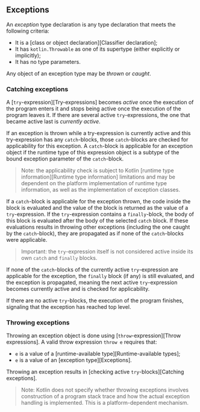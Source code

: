 ## Exceptions

An *exception* type declaration is any type declaration that meets the following criteria:

- It is a [class or object declaration][Classifier declaration];
- It has `kotlin.Throwable` as one of its supertype (either explicitly or implicitly);
- It has no type parameters.

Any object of an exception type may be *thrown* or *caught*.

### Catching exceptions

A [`try`-expression][Try-expressions] becomes *active* once the execution of the program enters it and stops being active once the execution of the program leaves it.
If there are several active `try`-expressions, the one that became active last is *currently active*.

If an exception is thrown while a try-expression is currently active and this try-expression has any `catch`-blocks, those `catch`-blocks are checked for applicability for this exception.
A `catch`-block is applicable for an exception object if the runtime type of this expression object is a subtype of the bound exception parameter of the `catch`-block.

> Note: the applicability check is subject to Kotlin [runtime type information][Runtime type information] limitations and may be dependent on the platform implementation of runtime type information, as well as the implementation of exception classes.

If a `catch`-block is applicable for the exception thrown, the code inside the block is evaluated and the value of the block is returned as the value of a `try`-expression.
If the `try`-expression contains a `finally`-block, the body of this block is evaluated after the body of the selected `catch` block.
If these evaluations results in throwing other exceptions (including the one caught by the `catch`-block), they are propagated as if none of the `catch`-blocks were applicable.

> Important: the `try`-expression itself is not considered active inside its own `catch` and `finally` blocks.

If none of the `catch`-blocks of the currently active `try`-expression are applicable for the exception, the `finally` block (if any) is still evaluated, and the exception is propagated, meaning the next active `try`-expression becomes currently active and is checked for applicability.

If there are no active `try`-blocks, the execution of the program finishes, signaling that the exception has reached top level.

### Throwing exceptions

Throwing an exception object is done using [`throw`-expression][Throw expressions].
A valid throw expression `throw e` requires that:

- `e` is a value of a [runtime-available type][Runtime-available types];
- `e` is a value of an [exception type][Exceptions].

Throwing an exception results in [checking active `try`-blocks][Catching exceptions].

> Note: Kotlin does not specify whether throwing exceptions involves construction of a program stack trace and how the actual exception handling is implemented.
> This is a platform-dependent mechanism.
